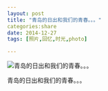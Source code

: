 ```yaml
---
layout: post
title: "青岛的日出和我们的青春。。。"
categories:share
date: 2014-12-27
tags: [照片,回忆,时光,photo]

---
```


![青岛的日出和我们的青春。。。](https://wx3.sinaimg.cn/large/6a8c0fe1gy1h0vu0vqv2zj21ah0u0dkh.jpg)

青岛的日出和我们的青春。。。
